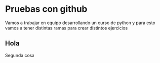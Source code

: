 # Pruebas con github

Vamos a trabajar en equipo desarrollando un curso de python y para esto vamos a tener distintas ramas para crear distintos ejercicios

## Hola

Segunda cosa